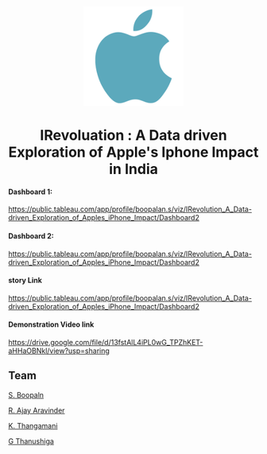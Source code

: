 <center >
    <img 
src="Asserts/apple-logo-svgrepo-com.svg" 
alt="Irevoluation"
height="200px"
width="200px"
>

  <h1> IRevoluation : A Data  driven Exploration of Apple's Iphone Impact in India </h1>

</center>






#### Dashboard 1:
https://public.tableau.com/app/profile/boopalan.s/viz/IRevolution_A_Data-driven_Exploration_of_Apples_iPhone_Impact/Dashboard2
#### Dashboard 2:
https://public.tableau.com/app/profile/boopalan.s/viz/IRevolution_A_Data-driven_Exploration_of_Apples_iPhone_Impact/Dashboard2
#### story Link
https://public.tableau.com/app/profile/boopalan.s/viz/IRevolution_A_Data-driven_Exploration_of_Apples_iPhone_Impact/Dashboard2
#### Demonstration Video link
https://drive.google.com/file/d/13fstAlL4iPL0wG_TPZhKET-aHHaOBNkl/view?usp=sharing







## Team
[S. Boopaln](https://www.linkedin.com/in/s-boopalan00/)

[R. Ajay Aravinder](https://www.linkedin.com/in/r-ajay-aravinder-745148293/) 
 
[K. Thangamani ](https://www.linkedin.com/in/thangamani-k-767247293/) 
 
[G Thanushiga](https://www.linkedin.com/in/thanushiga-g-34527a293/) 




